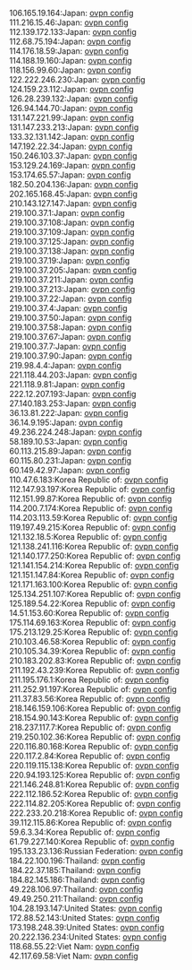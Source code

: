 106.165.19.164:Japan: [ovpn config](vpn/106_165_19_164.ovpn)  
111.216.15.46:Japan: [ovpn config](vpn/111_216_15_46.ovpn)  
112.139.172.133:Japan: [ovpn config](vpn/112_139_172_133.ovpn)  
112.68.75.194:Japan: [ovpn config](vpn/112_68_75_194.ovpn)  
114.176.18.59:Japan: [ovpn config](vpn/114_176_18_59.ovpn)  
114.188.19.160:Japan: [ovpn config](vpn/114_188_19_160.ovpn)  
118.156.99.60:Japan: [ovpn config](vpn/118_156_99_60.ovpn)  
122.222.246.230:Japan: [ovpn config](vpn/122_222_246_230.ovpn)  
124.159.23.112:Japan: [ovpn config](vpn/124_159_23_112.ovpn)  
126.28.239.132:Japan: [ovpn config](vpn/126_28_239_132.ovpn)  
126.94.144.70:Japan: [ovpn config](vpn/126_94_144_70.ovpn)  
131.147.221.99:Japan: [ovpn config](vpn/131_147_221_99.ovpn)  
131.147.233.213:Japan: [ovpn config](vpn/131_147_233_213.ovpn)  
133.32.131.142:Japan: [ovpn config](vpn/133_32_131_142.ovpn)  
147.192.22.34:Japan: [ovpn config](vpn/147_192_22_34.ovpn)  
150.246.103.37:Japan: [ovpn config](vpn/150_246_103_37.ovpn)  
153.129.24.169:Japan: [ovpn config](vpn/153_129_24_169.ovpn)  
153.174.65.57:Japan: [ovpn config](vpn/153_174_65_57.ovpn)  
182.50.204.136:Japan: [ovpn config](vpn/182_50_204_136.ovpn)  
202.165.168.45:Japan: [ovpn config](vpn/202_165_168_45.ovpn)  
210.143.127.147:Japan: [ovpn config](vpn/210_143_127_147.ovpn)  
219.100.37.1:Japan: [ovpn config](vpn/219_100_37_1.ovpn)  
219.100.37.108:Japan: [ovpn config](vpn/219_100_37_108.ovpn)  
219.100.37.109:Japan: [ovpn config](vpn/219_100_37_109.ovpn)  
219.100.37.125:Japan: [ovpn config](vpn/219_100_37_125.ovpn)  
219.100.37.138:Japan: [ovpn config](vpn/219_100_37_138.ovpn)  
219.100.37.19:Japan: [ovpn config](vpn/219_100_37_19.ovpn)  
219.100.37.205:Japan: [ovpn config](vpn/219_100_37_205.ovpn)  
219.100.37.211:Japan: [ovpn config](vpn/219_100_37_211.ovpn)  
219.100.37.213:Japan: [ovpn config](vpn/219_100_37_213.ovpn)  
219.100.37.22:Japan: [ovpn config](vpn/219_100_37_22.ovpn)  
219.100.37.4:Japan: [ovpn config](vpn/219_100_37_4.ovpn)  
219.100.37.50:Japan: [ovpn config](vpn/219_100_37_50.ovpn)  
219.100.37.58:Japan: [ovpn config](vpn/219_100_37_58.ovpn)  
219.100.37.67:Japan: [ovpn config](vpn/219_100_37_67.ovpn)  
219.100.37.7:Japan: [ovpn config](vpn/219_100_37_7.ovpn)  
219.100.37.90:Japan: [ovpn config](vpn/219_100_37_90.ovpn)  
219.98.4.4:Japan: [ovpn config](vpn/219_98_4_4.ovpn)  
221.118.44.203:Japan: [ovpn config](vpn/221_118_44_203.ovpn)  
221.118.9.81:Japan: [ovpn config](vpn/221_118_9_81.ovpn)  
222.12.207.193:Japan: [ovpn config](vpn/222_12_207_193.ovpn)  
27.140.183.253:Japan: [ovpn config](vpn/27_140_183_253.ovpn)  
36.13.81.222:Japan: [ovpn config](vpn/36_13_81_222.ovpn)  
36.14.9.195:Japan: [ovpn config](vpn/36_14_9_195.ovpn)  
49.236.224.248:Japan: [ovpn config](vpn/49_236_224_248.ovpn)  
58.189.10.53:Japan: [ovpn config](vpn/58_189_10_53.ovpn)  
60.113.215.89:Japan: [ovpn config](vpn/60_113_215_89.ovpn)  
60.115.80.231:Japan: [ovpn config](vpn/60_115_80_231.ovpn)  
60.149.42.97:Japan: [ovpn config](vpn/60_149_42_97.ovpn)  
110.47.6.183:Korea Republic of: [ovpn config](vpn/110_47_6_183.ovpn)  
112.147.93.197:Korea Republic of: [ovpn config](vpn/112_147_93_197.ovpn)  
112.151.99.87:Korea Republic of: [ovpn config](vpn/112_151_99_87.ovpn)  
114.200.7.174:Korea Republic of: [ovpn config](vpn/114_200_7_174.ovpn)  
114.203.113.59:Korea Republic of: [ovpn config](vpn/114_203_113_59.ovpn)  
119.197.49.215:Korea Republic of: [ovpn config](vpn/119_197_49_215.ovpn)  
121.132.18.5:Korea Republic of: [ovpn config](vpn/121_132_18_5.ovpn)  
121.138.241.116:Korea Republic of: [ovpn config](vpn/121_138_241_116.ovpn)  
121.140.177.250:Korea Republic of: [ovpn config](vpn/121_140_177_250.ovpn)  
121.141.154.214:Korea Republic of: [ovpn config](vpn/121_141_154_214.ovpn)  
121.151.147.84:Korea Republic of: [ovpn config](vpn/121_151_147_84.ovpn)  
121.171.163.100:Korea Republic of: [ovpn config](vpn/121_171_163_100.ovpn)  
125.134.251.107:Korea Republic of: [ovpn config](vpn/125_134_251_107.ovpn)  
125.189.54.22:Korea Republic of: [ovpn config](vpn/125_189_54_22.ovpn)  
14.51.153.60:Korea Republic of: [ovpn config](vpn/14_51_153_60.ovpn)  
175.114.69.163:Korea Republic of: [ovpn config](vpn/175_114_69_163.ovpn)  
175.213.129.25:Korea Republic of: [ovpn config](vpn/175_213_129_25.ovpn)  
210.103.46.58:Korea Republic of: [ovpn config](vpn/210_103_46_58.ovpn)  
210.105.34.39:Korea Republic of: [ovpn config](vpn/210_105_34_39.ovpn)  
210.183.202.83:Korea Republic of: [ovpn config](vpn/210_183_202_83.ovpn)  
211.192.43.239:Korea Republic of: [ovpn config](vpn/211_192_43_239.ovpn)  
211.195.176.1:Korea Republic of: [ovpn config](vpn/211_195_176_1.ovpn)  
211.252.91.197:Korea Republic of: [ovpn config](vpn/211_252_91_197.ovpn)  
211.37.83.56:Korea Republic of: [ovpn config](vpn/211_37_83_56.ovpn)  
218.146.159.106:Korea Republic of: [ovpn config](vpn/218_146_159_106.ovpn)  
218.154.90.143:Korea Republic of: [ovpn config](vpn/218_154_90_143.ovpn)  
218.237.117.7:Korea Republic of: [ovpn config](vpn/218_237_117_7.ovpn)  
219.250.102.36:Korea Republic of: [ovpn config](vpn/219_250_102_36.ovpn)  
220.116.80.168:Korea Republic of: [ovpn config](vpn/220_116_80_168.ovpn)  
220.117.2.84:Korea Republic of: [ovpn config](vpn/220_117_2_84.ovpn)  
220.119.115.138:Korea Republic of: [ovpn config](vpn/220_119_115_138.ovpn)  
220.94.193.125:Korea Republic of: [ovpn config](vpn/220_94_193_125.ovpn)  
221.146.248.81:Korea Republic of: [ovpn config](vpn/221_146_248_81.ovpn)  
222.112.186.52:Korea Republic of: [ovpn config](vpn/222_112_186_52.ovpn)  
222.114.82.205:Korea Republic of: [ovpn config](vpn/222_114_82_205.ovpn)  
222.233.20.218:Korea Republic of: [ovpn config](vpn/222_233_20_218.ovpn)  
39.112.115.86:Korea Republic of: [ovpn config](vpn/39_112_115_86.ovpn)  
59.6.3.34:Korea Republic of: [ovpn config](vpn/59_6_3_34.ovpn)  
61.79.227.140:Korea Republic of: [ovpn config](vpn/61_79_227_140.ovpn)  
195.133.23.136:Russian Federation: [ovpn config](vpn/195_133_23_136.ovpn)  
184.22.100.196:Thailand: [ovpn config](vpn/184_22_100_196.ovpn)  
184.22.37.185:Thailand: [ovpn config](vpn/184_22_37_185.ovpn)  
184.82.145.186:Thailand: [ovpn config](vpn/184_82_145_186.ovpn)  
49.228.106.97:Thailand: [ovpn config](vpn/49_228_106_97.ovpn)  
49.49.250.211:Thailand: [ovpn config](vpn/49_49_250_211.ovpn)  
104.28.193.147:United States: [ovpn config](vpn/104_28_193_147.ovpn)  
172.88.52.143:United States: [ovpn config](vpn/172_88_52_143.ovpn)  
173.198.248.39:United States: [ovpn config](vpn/173_198_248_39.ovpn)  
20.222.136.234:United States: [ovpn config](vpn/20_222_136_234.ovpn)  
118.68.55.22:Viet Nam: [ovpn config](vpn/118_68_55_22.ovpn)  
42.117.69.58:Viet Nam: [ovpn config](vpn/42_117_69_58.ovpn)  
